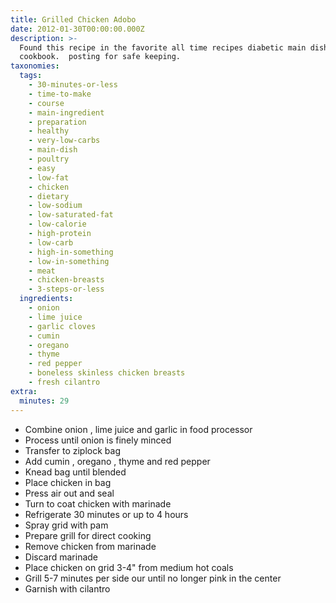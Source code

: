 ```yaml
---
title: Grilled Chicken Adobo
date: 2012-01-30T00:00:00.000Z
description: >-
  Found this recipe in the favorite all time recipes diabetic main dishes
  cookbook.  posting for safe keeping.
taxonomies:
  tags:
    - 30-minutes-or-less
    - time-to-make
    - course
    - main-ingredient
    - preparation
    - healthy
    - very-low-carbs
    - main-dish
    - poultry
    - easy
    - low-fat
    - chicken
    - dietary
    - low-sodium
    - low-saturated-fat
    - low-calorie
    - high-protein
    - low-carb
    - high-in-something
    - low-in-something
    - meat
    - chicken-breasts
    - 3-steps-or-less
  ingredients:
    - onion
    - lime juice
    - garlic cloves
    - cumin
    - oregano
    - thyme
    - red pepper
    - boneless skinless chicken breasts
    - fresh cilantro
extra:
  minutes: 29
---
```

 - Combine onion , lime juice and garlic in food processor
 - Process until onion is finely minced
 - Transfer to ziplock bag
 - Add cumin , oregano , thyme and red pepper
 - Knead bag until blended
 - Place chicken in bag
 - Press air out and seal
 - Turn to coat chicken with marinade
 - Refrigerate 30 minutes or up to 4 hours
 - Spray grid with pam
 - Prepare grill for direct cooking
 - Remove chicken from marinade
 - Discard marinade
 - Place chicken on grid 3-4" from medium hot coals
 - Grill 5-7 minutes per side our until no longer pink in the center
 - Garnish with cilantro
